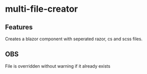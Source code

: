 # multi-file-creator

## Features

Creates a blazor component with seperated razor, cs and scss files.

## OBS
File is overridden without warning if it already exists
